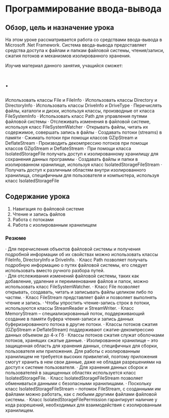 <h1>Программирование ввода-вывода</h1> 
  
<h2>Обзор, цель и назначение урока </h2>
 
На этом уроке рассматривается работа со средствами ввода-вывода в Microsoft .Net Framework. 
Система ввода-вывода предоставляет средства доступа к файлам и папкам файловой системы, чтения/записи, сжатия потоков и механизмов изолированного хранения. 
 
Изучив материал данного занятия, учащийся сможет: 
 
<h1>·</h1> Использовать классы File и FileInfo 
· Использовать классы Directory и DirectoryInfo 
· Использовать классы DriveInfo и DriveType 
· Перечислять файлы, каталоги и диски, используя классы, производные от класса FileSystemInfo 
· Использовать класс Path для управления путями файловой системы 
· Отслеживать изменения в файловой системе, используя класс FileSystemWatcher 
· Открывать файлы, читать их содержимое, совершать запись в файлы 
· Создавать потоки (streams) в памяти 
· Сжимать потоки при помощи классов GZipStream и DeflateStream 
· Производить декомпрессию потоков при помощи классов GZipStream и DeflateStream 
· При помощи класса IsolatedStorageFile получать доступ к изолированному хранилищу для сохранения данных программы 
· Создавать файлы и папки в изолированном хранилище, используя класс IsolatedStorageFileStream 
· Получать доступ к различным областям внутри изолированного хранилища, специфичным для пользователя и компьютера, используя класс IsolatedStorageFile 
 
<h2>Содержание урока</h2> 
 
1. Навигация по файловой системе 
2. Чтение и запись файлов 
3. Работа с потоками 
4. Работа с изолированным хранилищем 
 
<h3>Резюме</h3> 
 
· Для перечисления объектов файловой системы и получения подробной информации об их свойствах можно использовать классы FileInfo, DirectoryInfo и DriveInfo. 
· Класс Path позволяет получать подробную информацию о путях файловой системы, его следует использовать вместо ручного разбора путей.  
· Для отслеживания изменений файловой системы, таких как добавление, удаление и переименование файлов и папок, можно использовать класс FileSystemWatсher. 
· Класс File позволяет открывать, создавать, читать и записывать файлы целиком либо по частям. 
· Класс FileStream представляет файл и позволяет выполнять чтение и запись. 
· Чтобы упростить чтение-запись строк в потоки, используются классы StreamReader и StreamWriter. 
· Класс MemoryStream – специализированный поток, поддерживающий создание в памяти буфера чтения-записи и запись данных буферизированного потока в другие потоки. 
· Классы потоков сжатия (GZipStream и DeflateStream) поддерживают сжатие-декомпрессию данных объемом до 4-х Гб
· Классы потоков сжатия служат оболочками потоков, хранящих сжатые данные. 
· Изолированное хранилище – это защищенная область для хранения данных, специфичных для сборки, пользователя или приложения. Для работы с изолированным хранилищем не требуется высоких привилегий, поэтому приложения смогут хранить в нем свои данные, даже не обладая разрешениями на доступ к системе пользователя. 
· Для хранения данных сборок и пользователей в защищенных областях используется класс IsolatedStorageFile. 
· Класс IsolatedStorageFileStream позволяет обмениваться данными с безопасными хранилищами. 
· Поскольку класс IsolatedStorageFileStream – потомок FileStream, с созданными им файлами можно работать, как с любыми другими файлами файловой системы. 
· Класс IsolatedStorageFilePermission гарантирует наличие у кода разрешений, необходимых для взаимодействия с изолированным хранилищем.

